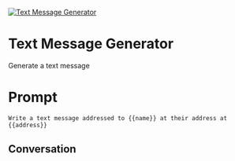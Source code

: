 
[![Text Message Generator](https://flow-prompt-covers.s3.us-west-1.amazonaws.com/icon/Flat/i20.png)]()
# Text Message Generator 
Generate a text message

# Prompt

```
Write a text message addressed to {{name}} at their address at {{address}}
```

## Conversation




